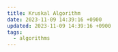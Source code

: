```yaml
---
title: Kruskal Algorithm
date: 2023-11-09 14:39:16 +0900
updated: 2023-11-09 14:39:16 +0900
tags:
  - algorithms
---
```

